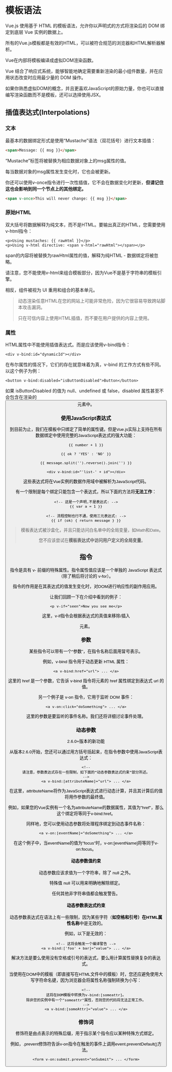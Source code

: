 # 模板语法

Vue.js 使用基于 HTML 的模板语法，允许你以声明式的方式将渲染后的 DOM 绑定到底层 Vue 实例的数据上。

所有的Vue.js模板都是有效的HTML，可以被符合规范的浏览器和HTML解析器解析。

Vue在内部将模板编译成虚拟DOM渲染函数。

Vue 结合了响应式系统，能够智能地确定需要重新渲染的最小组件数量，并在应用状态改变时应用最少量的 DOM 操作。

如果你熟悉虚拟DOM的概念，并且更喜欢JavaScript的原始力量，你也可以直接编写渲染函数而不是模板，还可以选择使用JSX。

## 插值表达式(Interpolations)

### 文本

最基本的数据绑定形式是使用“Mustache”语法（双花括号）进行文本插值：

```html
<span>Message: {{ msg }}</span>
```

“Mustache”标签将被替换为相应数据对象上的msg属性的值。

每当数据对象的msg属性发生变化时，它也会被更新。

你还可以使用v-once指令进行一次性插值，它不会在数据变化时更新，**但请记住这也会影响到同一个节点上的其他绑定。**

```html
<span v-once>This will never change: {{ msg }}</span>
```

### 原始HTML

双大括号将数据解释为纯文本，而不是HTML。要输出真正的HTML，您需要使用v-html指令：

```vue
<p>Using mustaches: {{ rawHtml }}</p>
<p>Using v-html directive: <span v-html="rawHtml"></span></p>
```

span的内容将被替换为rawHtml属性的值，解释为纯HTML - 数据绑定将被忽略。

请注意，您不能使用v-html来组合模板部分，因为Vue不是基于字符串的模板引擎。

相反，组件被视为 UI 重用和组合的基本单元。

>动态渲染任意HTML在您的网站上可能非常危险，因为它很容易导致跨站脚本攻击漏洞。
>
>只在可信内容上使用HTML插值，而不要在用户提供的内容上使用。

### 属性

HTML属性中不能使用插值表达式。而是应该使用v-bind指令：

```vue
<div v-bind:id="dynamicId"></div>
```

在布尔属性的情况下，它们的存在就意味着为真，v-bind 的工作方式有些不同。以这个例子为例：

```vue
<button v-bind:disabled="isButtonDisabled">Button</button>
```

如果 isButtonDisabled 的值为 null、undefined 或 false，disabled 属性甚至不会包含在渲染的 <button> 元素中。

### 使用JavaScript表达式

到目前为止，我们在模板中只绑定了简单的属性键。但是Vue.js实际上支持在所有数据绑定中使用完整的JavaScript表达式的强大功能：

```vue
{{ number + 1 }}

{{ ok ? 'YES' : 'NO' }}

{{ message.split('').reverse().join('') }}

<div v-bind:id="'list-' + id"></div>
```

这些表达式将在Vue实例的数据作用域中被解析为JavaScript代码。

有一个限制是每个绑定只能包含一个表达式，所以下面的方法将**无法工作**：

```vue
<!-- 这是一个声明,不是表达式: -->
{{ var a = 1 }}

<!-- 流程控制也行不通，使用三元表达式: -->
{{ if (ok) { return message } }}
```

>模板表达式被沙盒化，并且只能访问白名单中的全局变量，如Math和Date。
>
>您不应该尝试在**模板表达式中访问用户定义的全局变量**。

## 指令

指令是具有 v- 前缀的特殊属性。指令属性值应该是一个单独的 JavaScript 表达式（除了稍后将讨论的 v-for）。

指令的作用是在其表达式的值发生变化时，对DOM进行响应性的副作用应用。

让我们回顾一下在介绍中看到的例子：

```vue
<p v-if="seen">Now you see me</p>
```

这里，v-if指令会根据表达式的真值来移除/插入<p>元素。

### 参数

某些指令可以带有一个“参数”，在指令名称后面用冒号表示。

例如，v-bind 指令用于动态更新 HTML 属性：

```vue
<a v-bind:href="url"> ... </a>
```

这里的 href 是一个参数，它告诉 v-bind 指令将元素的 href 属性绑定到表达式 url 的值。

另一个例子是 v-on 指令，它用于监听 DOM 事件：

```vue
<a v-on:click="doSomething"> ... </a>
```

这里的参数是要监听的事件名称。我们还将详细讨论事件处理。

### 动态参数

2.6.0+版本的新功能

从版本2.6.0开始，您还可以通过用方括号括起来，在指令参数中使用JavaScript表达式：

```vue
<!--
请注意，参数表达式存在一些限制，如下面的“动态参数表达式约束”部分所述。
-->
<a v-bind:[attributeName]="url"> ... </a>
```

在这里，attributeName将作为JavaScript表达式进行动态计算，并且其计算后的值将用作参数的最终值。

例如，如果您的Vue实例有一个名为attributeName的数据属性，其值为"href"，那么这个绑定将等同于v-bind:href。

同样地，您可以使用动态参数将处理程序绑定到动态事件名称：

```vue
<a v-on:[eventName]="doSomething"> ... </a>
```

在这个例子中，当eventName的值为"focus"时，v-on:[eventName]将等同于v-on:focus。

#### 动态参数值约束

动态参数应该求值为一个字符串，除了 null 之外。

特殊值 null 可以用来明确地解除绑定。

任何其他非字符串值都会触发警告。

#### 动态参数表达式约束

动态参数表达式在语法上有一些限制，因为某些字符（**如空格和引号）在HTML属性名称**中是无效的。

例如，以下是无效的：

```vue
<!-- 这将会触发一个编译警告 -->
<a v-bind:['foo' + bar]="value"> ... </a>
```

解决方法是要么使用没有空格或引号的表达式，要么用计算属性替换复杂的表达式。

当使用在DOM中的模板（即直接写在HTML文件中的模板）时，您还应避免使用大写字符命名键，因为浏览器会将属性名称强制转换为小写：

```vue
<!--
这将在DOM模板中转换为v-bind:[someattr]。
除非您的实例中有一个"someattr"属性，否则您的代码将无法正常工作。
-->
<a v-bind:[someAttr]="value"> ... </a>
```

### 修饰词

修饰符是由点表示的特殊后缀，用于指示某个指令应以某种特殊方式绑定。

例如，.prevent修饰符告诉v-on指令在触发的事件上调用event.preventDefault()方法。

```vue
<form v-on:submit.prevent="onSubmit"> ... </form>
```

